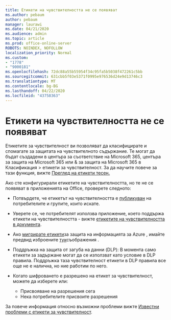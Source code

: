 ```yaml
---
title: Етикети на чувствителността не се появяват
ms.author: pebaum
author: pebaum
manager: laurawi
ms.date: 04/21/2020
ms.audience: admin
ms.topic: article
ms.prod: office-online-server
ROBOTS: NOINDEX, NOFOLLOW
localization_priority: Normal
ms.custom:
- "1778"
- "9000181"
ms.openlocfilehash: 72dc88a55b55954f34c95fa5b5038f472261c5bb
ms.sourcegitcommit: 631cbb5f03e5371f0995e976536d24e9d13746c3
ms.translationtype: MT
ms.contentlocale: bg-BG
ms.lasthandoff: 04/22/2020
ms.locfileid: "43758363"
---
```

# <a name="sensitivity-labels-not-appearing"></a>Етикети на чувствителността не се появяват

Етикетите за чувствителност ви позволяват да класифицирате и спомагате за защитата на чувствителното съдържание. Те могат да бъдат създадени в центъра за съответствие на Microsoft 365, центъра за защита на Microsoft 365 или & за защита на Microsoft 365 в Класификация > етикети за чувствителност. За да научите повече за тази функция, вижте [Преглед на етикети тесен.](https://docs.microsoft.com/office365/securitycompliance/sensitivity-labels)

Ако сте конфигурирали етикетите на чувствителността, но те не се появяват в приложенията на Office, проверете следното:

- Потвърдете, че етикетът на чувствителността е [публикуван](https://docs.microsoft.com/Office365/SecurityCompliance/sensitivity-labels#what-label-policies-can-do) на потребителите и групите, които искате.

- Уверете се, че потребителят използва приложение, което поддържа етикети на чувствителността - вижте [етикетите на чувствителността в документа](https://support.office.com/article/apply-sensitivity-labels-to-your-documents-and-email-within-office-2f96e7cd-d5a4-403b-8bd7-4cc636bae0f9?#bkmk_whereavailable).

- Ако [мигрирате етикети](https://docs.microsoft.com/azure/information-protection/configure-policy-migrate-labels)за защита на информацията за Azure , имайте предвид изброените [тук](https://docs.microsoft.com/azure/information-protection/configure-policy-migrate-labels#considerations-for-unified-labels)съображения .

- Поддръжка на защита от загуба на данни (DLP): В момента само етикети за задържане могат да се използват като условие в DLP правила.  Поддръжка таза чувствителност етикети в DLP правила все още не е налична, но ние работим по него.

- Когато шифроването е разрешено на етикет за чувствителност, можете да изберете или:
    - Присвояване на разрешения сега
    - Нека потребителите присвоите разрешения


За повече информация относно възможни проблеми вижте [Известни проблеми с етикети за чувствителност](https://support.office.com/article/known-issues-with-sensitivity-labels-in-office-b169d687-2bbd-4e21-a440-7da1b2743edc).